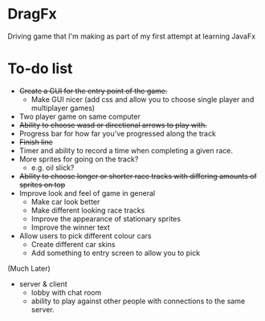 DragFx
======

Driving game that I'm making as part of my first attempt at learning JavaFx

To-do list
==========

- ~~Create a GUI for the entry point of the game.~~
	- Make GUI nicer (add css and allow you to choose single player and multiplayer games)
- Two player game on same computer
- ~~Ability to choose wasd or directional arrows to play with.~~
- Progress bar for how far you've progressed along the track
- ~~Finish line~~
- Timer and ability to record a time when completing a given race.
- More sprites for going on the track?
	- e.g. oil slick?
- ~~Ability to choose longer or shorter race tracks with differing amounts of sprites on top~~
- Improve look and feel of game in general
	- Make car look better
	- Make different looking race tracks
	- Improve the appearance of stationary sprites
	- Improve the winner text
- Allow users to pick different colour cars
	- Create different car skins
	- Add something to entry screen to allow you to pick


(Much Later)
- server & client
	- lobby with chat room
	- ability to play against other people with connections to the same server.